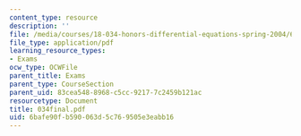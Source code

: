 ```yaml
---
content_type: resource
description: ''
file: /media/courses/18-034-honors-differential-equations-spring-2004/6bafe90fb590063d5c769505e3eabb16_034final.pdf
file_type: application/pdf
learning_resource_types:
- Exams
ocw_type: OCWFile
parent_title: Exams
parent_type: CourseSection
parent_uid: 83cea548-8968-c5cc-9217-7c2459b121ac
resourcetype: Document
title: 034final.pdf
uid: 6bafe90f-b590-063d-5c76-9505e3eabb16
---
```

